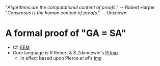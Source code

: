 "_Algorithms are the computational content of proofs_."  -- Robert Harper  
"_Consensus is the human content of proofs_."  -- Unknown  

# A formal proof of "GA = SA"
- Cf. [EEM](https://github.com/STakashimizu/EEM/wiki)
- Core language is R.Robert & S.Zdancewic's [PrImp](https://github.com/rnrand/VPHL).
  - In effect based upon Pierce _et al_'s [Imp](http://www.cis.upenn.edu/~bcpierce/sf/current/Imp.html)
